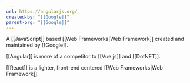 ```yaml
---
url: https://angularjs.org/
created-by: "[[Google]]"
parent-org: "[[Google]]"
---
```


A [[JavaScript]] based [[Web Frameworks|Web Framework]] created and maintained by [[Google]].

[[Angular]] is more of a competitor to [[Vue.js]] and [[DotNET]].

[[React]] is a lighter, front-end centered [[Web Frameworks|Web Framework]].